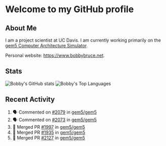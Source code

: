 # Welcome to my GitHub profile

## About Me

I am a project scientist at UC Davis. I am currently working primarily on the [gem5 Computer Architecture Simulator](https://github.com/gem5).

Personal website: <https://www.bobbybruce.net>.

## Stats

![Bobby's GitHub stats](https://github-readme-stats.vercel.app/api?username=bobbyrbruce&show_icons=true&theme=responsive&include_all_commits=true&count_private=true&show=reviews&disable_animations=true)
![Bobby's Top Languages ](https://github-readme-stats.vercel.app/api/top-langs/?username=bobbyrbruce&layout=compact&theme=responsive&count_private=true&langs_count=10&disable_animations=true)

## Recent Activity

<!--START_SECTION:activity-->
1. 🗣 Commented on [#2079](https://github.com/gem5/gem5/pull/2079#issuecomment-2790351205) in [gem5/gem5](https://github.com/gem5/gem5)
2. 🗣 Commented on [#2073](https://github.com/gem5/gem5/issues/2073#issuecomment-2784219132) in [gem5/gem5](https://github.com/gem5/gem5)
3. 🎉 Merged PR [#1997](https://github.com/gem5/gem5/pull/1997) in [gem5/gem5](https://github.com/gem5/gem5)
4. 🎉 Merged PR [#1935](https://github.com/gem5/gem5/pull/1935) in [gem5/gem5](https://github.com/gem5/gem5)
5. 🎉 Merged PR [#2127](https://github.com/gem5/gem5/pull/2127) in [gem5/gem5](https://github.com/gem5/gem5)
<!--END_SECTION:activity-->
